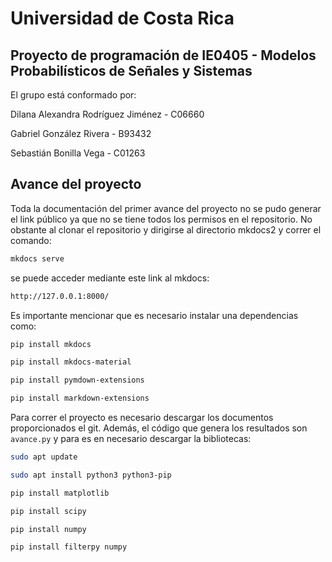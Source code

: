 # Universidad de Costa Rica
## Proyecto de programación de IE0405 - Modelos Probabilísticos de Señales y Sistemas
El grupo está conformado por:

Dilana Alexandra Rodríguez Jiménez - C06660

Gabriel González Rivera            - B93432

Sebastián Bonilla Vega             - C01263

## Avance del proyecto
Toda la documentación del primer avance del proyecto no se pudo generar el link público ya que no se tiene todos los permisos en el repositorio. No obstante al clonar el repositorio y dirigirse al directorio mkdocs2 y correr el comando:

```bash
mkdocs serve 
```
se puede acceder mediante este link al mkdocs:

```bash
http://127.0.0.1:8000/
```

Es importante mencionar que es necesario instalar una dependencias como:

```bash
pip install mkdocs
```

```bash
pip install mkdocs-material
```

```bash
pip install pymdown-extensions
```

```bash
pip install markdown-extensions
```



Para correr el proyecto es necesario descargar los documentos proporcionados el git. Además, el código que genera los resultados son `avance.py` y para es en necesario descargar la bibliotecas:

```bash
sudo apt update
```

```bash
sudo apt install python3 python3-pip
```

```bash
pip install matplotlib 
```

```bash
pip install scipy
```

```bash
pip install numpy
```

```bash
pip install filterpy numpy
```

